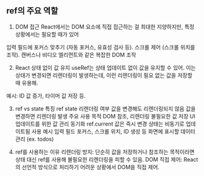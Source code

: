 ## ref의 주요 역할
1. DOM 접근
React에서는 DOM 요소에 직접 접근하는 걸 최대한 지양하지만, 특정 상황에서는 필요할 때가 있어

입력 필드에 포커스 맞추기 (자동 포커스, 유효성 검사 등).
스크롤 제어 (스크롤 위치를 조작).
캔버스나 비디오 엘리먼트와 같은 복잡한 DOM 조작

2. React 상태 없이 값 유지
useRef는 상태 업데이트 없이 값을 유지할 수 있어. 
이는 상태가 변경되면 리렌더링이 발생하는데, 이런 리렌더링이 필요 없는 값을 저장할 때 유용해.

예시: ID 값 증가, 타이머 값 저장 등.

3. ref vs state
특징	      ref	                          state
리렌더링 여부	값을 변경해도 리렌더링되지 않음	        값을 변경하면 리렌더링 발생
주요 사용 목적	DOM 참조, 리렌더링 불필요한 값 저장	    UI 업데이트를 위한 값 관리
동기화	ref.current 값은 즉시 변경	              상태는 비동기로 업데이트됨
사용 예시	입력 필드 포커스, 스크롤 위치, ID 생성 등	화면에 표시할 데이터 관리 (ex. todos)

4. ref를 사용하는 이유
리렌더링 방지: 단순히 값을 저장하거나 참조하는 목적이라면 상태 대신 ref를 사용해 불필요한 리렌더링을 피할 수 있음.
DOM 직접 제어: React의 선언적 방식으로 처리하기 어려운 상황에서 DOM을 직접 제어.
